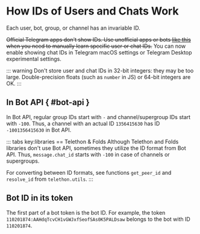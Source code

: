 # How IDs of Users and Chats Work

Each user, bot, group, or channel has an invariable ID. 

~~Official Telegram apps don't show IDs. Use unofficial apps or bots [like this](https://t.me/getmyid_bot) when you need 
to manually learn specific user or chat IDs.~~
You can now enable showing chat IDs in Telegram macOS settings or Telegram Desktop experimental settings.

::: warning
Don't store user and chat IDs in 32-bit integers: they may be too large. 
Double-precision floats (such as `number` in JS) or 64-bit integers are OK.
:::

## In Bot API { #bot-api }

In Bot API, regular group IDs start with `-` and channel/supergroup IDs start with `-100`.
Thus, a channel with an actual ID `1356415630` has ID `-1001356415630` in Bot API.

::: tabs key:libraries
== Telethon & Folds
Although Telethon and Folds libraries don't use Bot API, sometimes they utilize the ID format from Bot API.
Thus, `message.chat_id` starts with `-100` in case of channels or supergroups.

For converting between ID formats, see functions `get_peer_id` and `resolve_id` from `telethon.utils`.
:::

## Bot ID in its token

The first part of a bot token is the bot ID. For example, the token `110201874:AAHdqTcvCH1vGWJxfSeofSAs0K5PALDsaw`
belongs to the bot with ID `110201874`.
